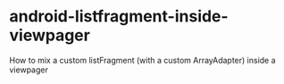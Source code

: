android-listfragment-inside-viewpager
=====================================

How to mix a custom listFragment (with a custom ArrayAdapter) inside a viewpager

